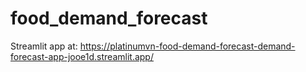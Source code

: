# food_demand_forecast

Streamlit app at: https://platinumvn-food-demand-forecast-demand-forecast-app-jooe1d.streamlit.app/
